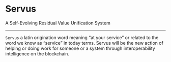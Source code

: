 # Servus

A Self-Evolving Residual Value Unification System

------

`Servus` a latin origination word meaning “at your service” or related to the word we know as “service” in today terms. Servus will be the new action of helping or doing work for someone or a system through interoperability intelligence on the blockchain.
